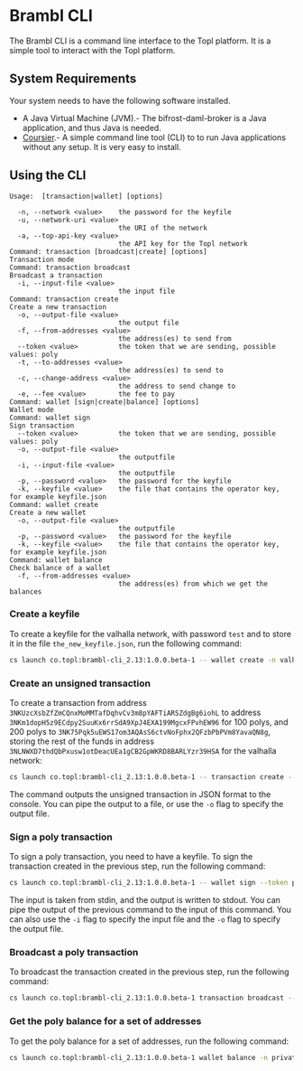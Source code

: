 # Brambl CLI

The Brambl CLI is a command line interface to the Topl platform. It is a simple tool to interact with the Topl platform.

## System Requirements

Your system needs to have the following software installed.

- A Java Virtual Machine (JVM).- The bifrost-daml-broker is a Java application, and thus Java is needed.
- [Coursier](https://get-coursier.io/docs/cli-installation).- A simple command line tool (CLI) to
to run Java applications without any setup. It is very easy to install.

## Using the CLI

```
Usage:  [transaction|wallet] [options]

  -n, --network <value>    the password for the keyfile
  -u, --network-uri <value>
                           the URI of the network
  -a, --top-api-key <value>
                           the API key for the Topl network
Command: transaction [broadcast|create] [options]
Transaction mode
Command: transaction broadcast
Broadcast a transaction
  -i, --input-file <value>
                           the input file
Command: transaction create
Create a new transaction
  -o, --output-file <value>
                           the output file
  -f, --from-addresses <value>
                           the address(es) to send from
  --token <value>          the token that we are sending, possible values: poly
  -t, --to-addresses <value>
                           the address(es) to send to
  -c, --change-address <value>
                           the address to send change to
  -e, --fee <value>        the fee to pay
Command: wallet [sign|create|balance] [options]
Wallet mode
Command: wallet sign
Sign transaction
  --token <value>          the token that we are sending, possible values: poly
  -o, --output-file <value>
                           the outputfile
  -i, --input-file <value>
                           the outputfile
  -p, --password <value>   the password for the keyfile
  -k, --keyfile <value>    the file that contains the operator key, for example keyfile.json
Command: wallet create
Create a new wallet
  -o, --output-file <value>
                           the outputfile
  -p, --password <value>   the password for the keyfile
  -k, --keyfile <value>    the file that contains the operator key, for example keyfile.json
Command: wallet balance
Check balance of a wallet
  -f, --from-addresses <value>
                           the address(es) from which we get the balances
```

### Create a keyfile

To create a keyfile for the valhalla network, with password `test` and to store it in the file `the_new_keyfile.json`, run the following command:

```bash
cs launch co.topl:brambl-cli_2.13:1.0.0.beta-1 -- wallet create -n valhalla  -o the_new_keyfile.json -p test
```

### Create an unsigned transaction

To create a transaction from address `3NKUzcXsbZfZmCQnxMoMMTafDqhvCv3m8pYAFTiARSZdgBg6iohL` to address `3NKm1dopH5z9ECdpy2SuuKx6rrSdA9XpJ4EXA199MgcxFPvhEW96` for 100 polys, and 200 polys to `3NK75Pqk5uEWS17om3AQAsS6ctvNoFphx2QFzbPbPVm8YavaQN8g`, storing the rest of the funds in address `3NLNWXD7thdQbPxusw1otDeacUEa1gCB2GpWKRD8BARLYzr39HSA` for the valhalla network:

```bash
cs launch co.topl:brambl-cli_2.13:1.0.0.beta-1 -- transaction create --token poly -n valhalla -f 3NKUzcXsbZfZmCQnxMoMMTafDqhvCv3m8pYAFTiARSZdgBg6iohL -t 3NKm1dopH5z9ECdpy2SuuKx6rrSdA9XpJ4EXA199MgcxFPvhEW96=100,3NK75Pqk5uEWS17om3AQAsS6ctvNoFphx2QFzbPbPVm8YavaQN8g=200 -c 3NLNWXD7thdQbPxusw1otDeacUEa1gCB2GpWKRD8BARLYzr39HSA -e 100 -u https://vertx.topl.services/valhalla/<projectId> -a $API_TOKEN
```

The command outputs the unsigned transaction in JSON format to the console. You can pipe the output to a file, or use the `-o` flag to specify the output file.

### Sign a poly transaction

To sign a poly transaction, you need to have a keyfile. To sign the transaction created in the previous step, run the following command:

```bash
cs launch co.topl:brambl-cli_2.13:1.0.0.beta-1 -- wallet sign --token poly -n valhalla  -k keyfile.json -p $WALLET_PASSWORD
```

The input is taken from stdin, and the output is written to stdout. You can pipe the output of the previous command to the input of this command. You can also use the `-i` flag to specify the input file and the `-o` flag to specify the output file.

### Broadcast a poly transaction

To broadcast the transaction created in the previous step, run the following command:

```bash
cs launch co.topl:brambl-cli_2.13:1.0.0.beta-1 transaction broadcast --token poly -n private -u http://localhost:9085 -i test_transaction_signed.json
```

### Get the poly balance for a set of addresses

To get the poly balance for a set of addresses, run the following command:

```bash
cs launch co.topl:brambl-cli_2.13:1.0.0.beta-1 wallet balance -n private -f AUAFAWju3tDYw1jeGX7zbT4oUdUgHzim8E2dVxuGg3HLpPdohrGB
```